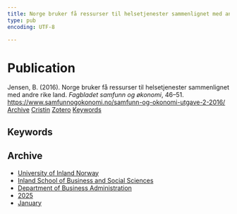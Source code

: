```yaml
---
title: Norge bruker få ressurser til helsetjenester sammenlignet med andre rike land
type: pub
encoding: UTF-8

---
```

<h1>Publication</h1>
<article id="csl-bib-container-U9XGHIW8" class="csl-bib-container">
  <div class="csl-bib-body"> <div class="csl-entry">Jensen, B. (2016). Norge bruker få ressurser til helsetjenester sammenlignet med andre rike land. <i>Fagbladet samfunn og økonomi</i>, 46–51. <a href="https://www.samfunnogokonomi.no/samfunn-og-okonomi-utgave-2-2016/">https://www.samfunnogokonomi.no/samfunn-og-okonomi-utgave-2-2016/</a></div> </div>
  <div class="csl-bib-buttons">
    <a href="#taxonomy-article-U9XGHIW8" alt="archive" class="csl-bib-button">Archive</a>
    <a href="https://app.cristin.no/results/show.jsf?id=2348450" alt="Cristin" class="csl-bib-button">Cristin</a>
    <a href="http://zotero.org/groups/5881554/items/U9XGHIW8" alt="Zotero" class="csl-bib-button">Zotero</a>
    <a href="#keywords-article-U9XGHIW8" alt="keywords" class="csl-bib-button">Keywords</a>
  </div>
  <div id="csl-bib-meta-container-U9XGHIW8"></div>
</article>
<div id="csl-bib-meta-U9XGHIW8" class="csl-bib-meta">
  <article id="keywords-article-U9XGHIW8" class="keywords-article">
    <h1>Keywords</h1>
    
  </article>
  <article id="taxonomy-article-U9XGHIW8" class="taxonomy-article">
    <h1>Archive</h1>
    <ul>
      <li><a href="{{< params subfolder >}}en/archive/?key=3DCRN523">University of Inland Norway</a></li>
      <li><a href="{{< params subfolder >}}en/archive/?key=DU8Q9LN9">Inland School of Business and Social Sciences</a></li>
      <li><a href="{{< params subfolder >}}en/archive/?key=3IQA89I8">Department of Business Administration</a></li>
      <li><a href="{{< params subfolder >}}en/archive/?key=7XFLPQNF">2025</a></li>
      <li><a href="{{< params subfolder >}}en/archive/?key=GN22DUGA">January</a></li>
    </ul>
  </article>
</div>
